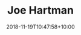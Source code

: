 ---
title: "Joe Hartman"
date: 2018-11-19T10:47:58+10:00
draft: false
jobtitle: "Billing & Customer Service"
promoted: true
weight: 5
layout: team
---
